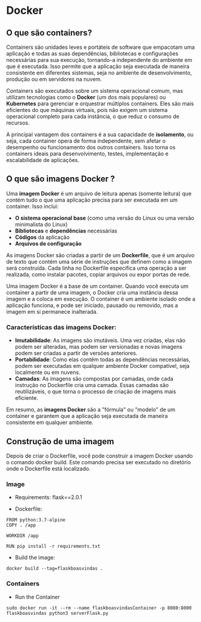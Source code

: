 # Docker

## O que são containers?

Containers são unidades leves e portáteis de software que empacotam uma aplicação e todas as suas dependências, bibliotecas e configurações necessárias para sua execução, tornando-a independente do ambiente em que é executada. Isso permite que a aplicação seja executada de maneira consistente em diferentes sistemas, seja no ambiente de desenvolvimento, produção ou em servidores na nuvem.

Containers são executados sobre um sistema operacional comum, mas utilizam tecnologias como o **Docker** (um dos mais populares) ou **Kubernetes** para gerenciar e orquestrar múltiplos containers. Eles são mais eficientes do que máquinas virtuais, pois não exigem um sistema operacional completo para cada instância, o que reduz o consumo de recursos.

A principal vantagem dos containers é a sua capacidade de **isolamento**, ou seja, cada container opera de forma independente, sem afetar o desempenho ou funcionamento dos outros containers. Isso torna os containers ideais para desenvolvimento, testes, implementação e escalabilidade de aplicações.

## O que são imagens Docker ?

Uma **imagem Docker** é um arquivo de leitura apenas (somente leitura) que contém tudo o que uma aplicação precisa para ser executada em um container. Isso inclui:

- **O sistema operacional base** (como uma versão do Linux ou uma versão minimalista do Linux)
- **Bibliotecas** e **dependências** necessárias
- **Códigos** da aplicação
- **Arquivos de configuração**

As imagens Docker são criadas a partir de um **Dockerfile**, que é um arquivo de texto que contém uma série de instruções que definem como a imagem será construída. Cada linha no Dockerfile especifica uma operação a ser realizada, como instalar pacotes, copiar arquivos ou expor portas de rede.

Uma imagem Docker é a base de um container. Quando você executa um container a partir de uma imagem, o Docker cria uma instância dessa imagem e a coloca em execução. O container é um ambiente isolado onde a aplicação funciona, e pode ser iniciado, pausado ou removido, mas a imagem em si permanece inalterada.

### Características das imagens Docker:
- **Imutabilidade**: As imagens são imutáveis. Uma vez criadas, elas não podem ser alteradas, mas podem ser versionadas e novas imagens podem ser criadas a partir de versões anteriores.
- **Portabilidade**: Como elas contêm todas as dependências necessárias, podem ser executadas em qualquer ambiente Docker compatível, seja localmente ou em nuvens.
- **Camadas**: As imagens são compostas por camadas, onde cada instrução no Dockerfile cria uma camada. Essas camadas são reutilizáveis, o que torna o processo de criação de imagens mais eficiente.

Em resumo, as **imagens Docker** são a "fórmula" ou "modelo" de um container e garantem que a aplicação seja executada de maneira consistente em qualquer ambiente.

## Construção de uma imagem

Depois de criar o Dockerfile, você pode construir a imagem Docker usando o comando docker build. Este comando precisa ser executado no diretório onde o Dockerfile está localizado.

### Image

- Requirements: flask==2.0.1

- Dockerfile:

```
FROM python:3.7-alpine
COPY . /app

WORKDIR /app

RUN pip install -r requirements.txt

```
- Build the image:

```
docker build --tag=flaskboasvindas .
```
### Containers
- Run the Container

```  
sudo docker run -it --rm --name flaskboasvindasContainer -p 8080:8000 flaskboasvindas python3 serverFlask.py
```

